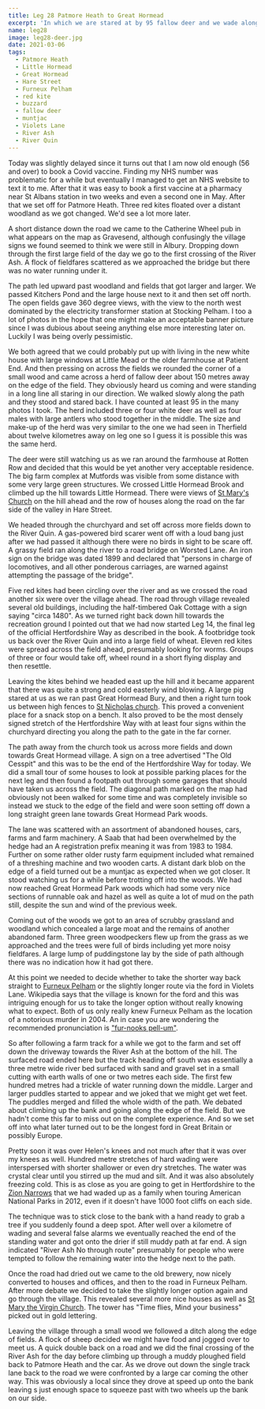 ```yaml
---
title: Leg 28 Patmore Heath to Great Hormead
excerpt: 'In which we are stared at by 95 fallow deer and we wade along the River Ash'
name: leg28
image: leg28-deer.jpg
date: 2021-03-06
tags:
  - Patmore Heath
  - Little Hormead
  - Great Hormead
  - Hare Street
  - Furneux Pelham
  - red kite
  - buzzard
  - fallow deer
  - muntjac
  - Violets Lane
  - River Ash
  - River Quin
---
```


Today was slightly delayed since it turns out that I am now old enough (56 and over) to book a Covid vaccine. Finding my NHS number was problematic for a while but eventually I managed to get an NHS website to text it to me. After that it was easy to book a first vaccine at a pharmacy near St Albans station in two weeks and even a second one in May. After that we set off for Patmore Heath. Three red kites floated over a distant woodland as we got changed. We'd see a lot more later.

A short distance down the road we came to the Catherine Wheel pub in what appears on the map as Gravesend, although confusingly the village signs we found seemed to think we were still in Albury. Dropping down through the first large field of the day we go to the first crossing of the River Ash. A flock of fieldfares scattered as we approached the bridge but there was no water running under it.

The path led upward past woodland and fields that got larger and larger. We passed Kitchers Pond and the large house next to it and then set off north. The open fields gave 360 degree views, with the view to the north west dominated by the electricity transformer station at Stocking Pelham. I too a lot of photos in the hope that one might make an acceptable banner picture since I was dubious about seeing anything else more interesting later on. Luckily I was being overly pessimistic.

We both agreed that we could probably put up with living in the new white house with large windows at Little Mead or the older farmhouse at Patient End. And then pressing on across the fields we rounded the corner of a small wood and came across a herd of fallow deer about 150 metres away on the edge of the field. They obviously heard us coming and were standing in a long line all staring in our direction. We walked slowly along the path and they stood and stared back. I have counted at least 95 in the many photos I took. The herd included three or four white deer as well as four males with large antlers who stood together in the middle. The size and make-up of the herd was very similar to the one we had seen in Therfield about twelve kilometres away on leg one so I guess it is possible this was the same herd.

The deer were still watching us as we ran around the farmhouse at Rotten Row and decided that this would be yet another very acceptable residence. The big farm complex at Mutfords was visible from some distance with some very large green structures. We crossed Little Hormead Brook and climbed up the hill towards Little Hormead. There were views of [St Mary's Church](https://hertfordshirechurches.weebly.com/little-hormead-church-hertfordshire.html) on the hill ahead and the row of houses along the road on the far side of the valley in Hare Street.

We headed through the churchyard and set off across more fields down to the River Quin. A gas-powered bird scarer went off with a loud bang just after we had passed it although there were no birds in sight to be scare off. A grassy field ran along the river to a road bridge on Worsted Lane. An iron sign on the bridge was dated 1899 and declared that "persons in charge of locomotives, and all other ponderous carriages, are warned against attempting the passage of the bridge".

Five red kites had been circling over the river and as we crossed the road another six were over the village ahead. The road through village revealed several old buildings, including the half-timbered Oak Cottage with a sign saying "circa 1480". As we turned right back down hill towards the recreation ground I pointed out that we had now started Leg 14, the final leg of the official Hertfordshire Way as described in the book. A footbridge took us back over the River Quin and into a large field of wheat. Eleven red kites were spread across the field ahead, presumably looking for worms. Groups of three or four would take off, wheel round in a short flying display and then resettle.

Leaving the kites behind we headed east up the hill and it became apparent that there was quite a strong and cold easterly wind blowing. A large pig stared at us as we ran past Great Hormead Bury, and then a right turn took us between high fences to [St Nicholas church](https://hertfordshirechurches.weebly.com/great-hormead-church-hertfordshire.html). This proved a convenient place for a snack stop on a bench. It also proved to be the most densely signed stretch of the Hertfordshire Way with at least four signs within the churchyard directing you along the path to the gate in the far corner.

The path away from the church took us across more fields and down towards Great Hormead village. A sign on a tree advertised "The Old Cesspit" and this was to be the end of the Hertfordshire Way for today. We did a small tour of some houses to look at possible parking places for the next leg and then found a footpath out through some garages that should have taken us across the field. The diagonal path marked on the map had obviously not been walked for some time and was completely invisible so instead we stuck to the edge of the field and were soon setting off down a long straight green lane towards Great Hormead Park woods.

The lane was scattered with an assortment of abandoned houses, cars, farms and farm machinery. A Saab that had been overwhelmed by the hedge had an A registration prefix meaning it was from 1983 to 1984. Further on some rather older rusty farm equipment included what remained of a threshing machine and two wooden carts. A distant dark blob on the edge of a field turned out be a muntjac as expected when we got closer. It stood watching us for a while before trotting off into the woods. We had now reached Great Hormead Park woods which had some very nice sections of runnable oak and hazel as well as quite a lot of mud on the path still, despite the sun and wind of the previous week.

Coming out of the woods we got to an area of scrubby grassland and woodland which concealed a large moat and the remains of another abandoned farm. Three green woodpeckers flew up from the grass as we approached and the trees were full of birds including yet more noisy fieldfares. A large lump of puddingstone lay by the side of path although there was no indication how it had got there.

At this point we needed to decide whether to take the shorter way back straight to [Furneux Pelham](https://en.wikipedia.org/wiki/Furneux_Pelham) or the slightly longer route via the ford in Violets Lane. Wikipedia says that the village is known for the ford and this was intriguing enough for us to take the longer option without really knowing what to expect. Both of us only really knew Furneux Pelham as the location of a notorious murder in 2004. An in case you are wondering the recommended pronunciation is ["fur-nooks pell-um"](https://www.hertfordshiremercury.co.uk/news/hertfordshire-news/12-places-hertfordshire-people-mispronounce-3448493).

So after following a farm track for a while we got to the farm and set off down the driveway towards the River Ash at the bottom of the hill. The surfaced road ended here but the track heading off south was essentially a three metre wide river bed surfaced with sand and gravel set in a small cutting with earth walls of one or two metres each side. The first few hundred metres had a trickle of water running down the middle. Larger and larger puddles started to appear and we joked that we might get wet feet. The puddles merged and filled the whole width of the path. We debated about climbing up the bank and going along the edge of the field. But we hadn't come this far to miss out on the complete experience. And so we set off into what later turned out to be the longest ford in Great Britain or possibly Europe.

Pretty soon it was over Helen's knees and not much after that it was over my knees as well. Hundred metre stretches of hard wading were interspersed with shorter shallower or even dry stretches. The water was crystal clear until you stirred up the mud and silt. And it was also absolutely freezing cold. This is as close as you are going to get in Hertfordshire to the [Zion Narrows](https://www.nps.gov/zion/planyourvisit/thenarrows.htm) that we had waded up as a family when touring American National Parks in 2012, even if it doesn't have 1000 foot cliffs on each side.

The technique was to stick close to the bank with a hand ready to grab a tree if you suddenly found a deep spot. After well over a kilometre of wading and several false alarms we eventually reached the end of the standing water and got onto the drier if still muddy path at far end. A sign indicated "River Ash No through route" presumably for people who were tempted to follow the remaining water into the hedge next to the path.

Once the road had dried out we came to the old brewery, now nicely converted to houses and offices, and then to the road in Furneux Pelham. After more debate we decided to take the slightly longer option again and go through the village. This revealed several more nice houses as well as [St Mary the Virgin Church](https://hertfordshirechurches.weebly.com/-furneux-pelham-church-hertfordshire.html). The tower has "Time flies, Mind your business" picked out in gold lettering.

Leaving the village through a small wood we followed a ditch along the edge of fields. A flock of sheep decided we might have food and jogged over to meet us. A quick double back on a road and we did the final crossing of the River Ash for the day before climbing up through a muddy ploughed field back to Patmore Heath and the car. As we drove out down the single track lane back to the road we were confronted by a large car coming the other way. This was obviously a local since they drove at speed up onto the bank leaving s just enough space to squeeze past with two wheels up the bank on our side.
